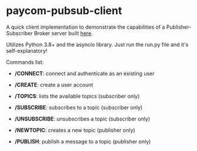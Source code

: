# paycom-pubsub-client
A quick client implementation to demonstrate the capabilities of a Publisher-Subscriber Broker server built [here](https://github.com/its-tn10/paycom-pubsub-broker).

Utilizes Python 3.8+ and the asyncio library. Just run the run.py file and it's self-explanatory!

Commands list:
* **/CONNECT**: connect and authenticate as an existing user
* **/CREATE**: create a user account

* **/TOPICS**: lists the available topics (subscriber only)
* **/SUBSCRIBE**: subscribes to a topic (subscriber only)
* **/UNSUBSCRIBE**: unsubscribes a topic (subscriber only)

* **/NEWTOPIC**: creates a new topic (publisher only)
* **/PUBLISH**: publish a message to a topic (publisher only)
